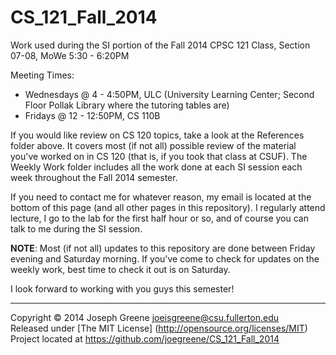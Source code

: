 CS_121_Fall_2014
================

Work used during the SI portion of the Fall 2014 CPSC 121 Class, Section 07-08, MoWe 5:30 - 6:20PM

Meeting Times: 
- Wednesdays @ 4 - 4:50PM, ULC (University Learning Center; Second Floor Pollak Library where the tutoring tables are)
- Fridays @ 12 - 12:50PM, CS 110B

If you would like review on CS 120 topics, take a look at the References folder above. It covers most (if not all) 
possible review of the material you've worked on in CS 120 (that is, if you took that class at CSUF). The Weekly Work 
folder includes all the work done at each SI session each week throughout the Fall 2014 semester.

If you need to contact me for whatever reason, my email is located at the bottom of this page
(and all other pages in this repository). I regularly attend lecture, I go to the lab for the first half hour or so, and 
of course you can talk to me during the SI session.

__NOTE__: Most (if not all) updates to this repository are done between Friday evening and Saturday morning. If you've come 
to check for updates on the weekly work, best time to check it out is on Saturday.

I look forward to working with you guys this semester!

-------------------------------------------------------------------------------

Copyright &copy; 2014 Joseph Greene <joeisgreene@csu.fullerton.edu>  
Released under [The MIT License] (http://opensource.org/licenses/MIT)  
Project located at <https://github.com/joegreene/CS_121_Fall_2014>
